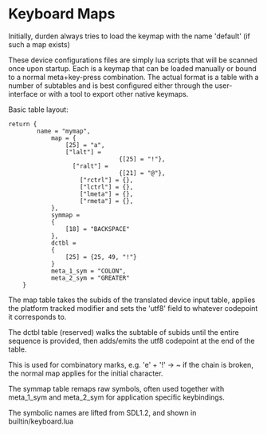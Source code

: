 Keyboard Maps
=============

Initially, durden always tries to load the keymap with the name
'default' (if such a map exists)

These device configurations files are simply lua scripts that will be
scanned once upon startup. Each is a keymap that can be loaded manually
or bound to a normal meta+key-press combination. The actual format is
a table with a number of subtables and is best configured either through
the user-interface or with a tool to export other native keymaps.

Basic table layout:

    return {
		    name = "mymap",
				map = {
				    [25] = "a",
				    ["lalt"] =
						           {[25] = "!"},
					  ["ralt"] =
						           {[21] = "@"},
						["rctrl"] = {},
						["lctrl"] = {},
						["lmeta"] = {},
						["rmeta"] = {},
				},
				symmap =
				{
				    [18] = "BACKSPACE"
				},
				dctbl =
				{
				    [25] = {25, 49, "!"}
				}
				meta_1_sym = "COLON",
				meta_2_sym = "GREATER"
		}

The map table takes the subids of the translated device input table,
applies the platform tracked modifier and sets the 'utf8' field to
whatever codepoint it corresponds to.

The dctbl table (reserved) walks the subtable of subids until the entire
sequence is provided, then adds/emits the utf8 codepoint at the end of the
table.

This is used for combinatory marks, e.g. 'e' + '!' -> ~
if the chain is broken, the normal map applies for the initial character.

The symmap table remaps raw symbols, often used together with meta\_1\_sym
and meta\_2\_sym for application specific keybindings.

The symbolic names are lifted from SDL1.2, and shown in builtin/keyboard.lua
